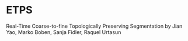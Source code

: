 # ETPS
Real-Time Coarse-to-fine Topologically Preserving Segmentation by Jian Yao, Marko Boben, Sanja Fidler, Raquel Urtasun
